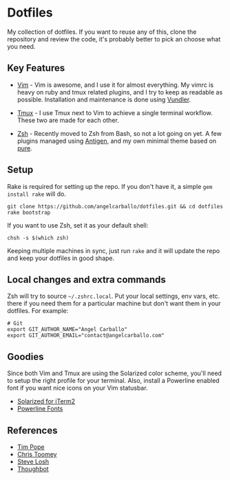 Dotfiles
========

My collection of dotfiles. If you want to reuse any of this, clone the repository and review the code, it's probably better to pick an choose what you need.

Key Features
------------

* [Vim] - Vim is awesome, and I use it for almost everything. My vimrc is heavy on ruby and tmux related plugins, and I try to keep as readable as possible. Installation and maintenance is done using [Vundler].

* [Tmux] - I use Tmux next to Vim to achieve a single terminal workflow. These two are made for each other.

* [Zsh] - Recently moved to Zsh from Bash, so not a lot going on yet. A few plugins managed using [Antigen], and my own minimal theme based on [pure].

[Tmux]: https://tmux.github.io/
[Zsh]: http://www.zsh.org/
[Vim]: http://www.vim.org/
[Antigen]: https://github.com/zsh-users/antigen
[pure]: https://github.com/sindresorhus/pure
[Vundler]: https://github.com/VundleVim/Vundle.vim

Setup
-----

Rake is required for setting up the repo. If you don't have it, a simple `gem install rake` will do.

```shell
git clone https://github.com/angelcarballo/dotfiles.git && cd dotfiles
rake bootstrap
```

If you want to use Zsh, set it as your default shell:

```shell
chsh -s $(which zsh)
```

Keeping multiple machines in sync, just run `rake` and it will update the repo and keep your dotfiles in good shape.

Local changes and extra commands
--------------------------------

Zsh will try to source `~/.zshrc.local`. Put your local settings, env vars, etc. there if you need them for a particular machine but don't want them in your dotfiles. For example:

```shell
# Git
export GIT_AUTHOR_NAME="Angel Carballo"
export GIT_AUTHOR_EMAIL="contact@angelcarballo.com"
```

Goodies
-------

Since both Vim and Tmux are using the Solarized color scheme, you'll need to setup the right profile for your terminal. Also, install a Powerline enabled font if you want nice icons on your Vim statusbar.

* [Solarized for iTerm2]
* [Powerline Fonts]

[Solarized for iTerm2]: https://github.com/altercation/solarized/tree/master/iterm2-colors-solarized
[Powerline Fonts]: https://github.com/powerline/fonts

References
----------

* [Tim Pope]
* [Chris Toomey]
* [Steve Losh]
* [Thoughbot]

[Tim Pope]: https://github.com/tpope
[Chris Toomey]: https://github.com/christoomey/dotfilesttps://github.com/christoomey/dotfiles
[Steve Losh]: http://learnvimscriptthehardway.stevelosh.com
[Thoughbot]: https://github.com/thoughtbot/dotfiles
